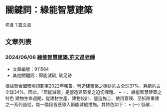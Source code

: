 # 關鍵詞：綠能智慧建築

包含 1 篇文章

## 文章列表

### 2024/06/06 [綠能智慧建築,許文昌老師](../../articles/911564_%E7%B6%A0%E8%83%BD%E6%99%BA%E6%85%A7%E5%BB%BA%E7%AF%89%2C%E8%A8%B1%E6%96%87%E6%98%8C%E8%80%81%E5%B8%AB.md)
- 文章編號：911564
- 其他關鍵詞：節能減碳, 碳足跡

根據聯合國環境規劃署2022年報告，營造建築業之碳排約占全球37%，耗能約占全球34%。因此，「節能減碳」是營造建築業之迫切課題。 • 一、綠能智慧建築之特色 建物生命週期，從建材生產、建物設計、營造施工、使用管理、至拆除重建之一系列過程，每一階段皆應導入節能減碳措施。其特色如下： • (一) 低碳...

